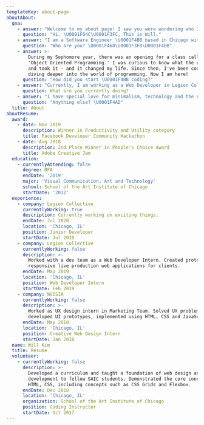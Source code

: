 ```yaml
---
templateKey: about-page
aboutAbout:
  qna:
    - answer: "Welcome to my about page! I saw you were wondering who I am. Well, let me introduce myself! \U0001F60A"
      question: "Hi. \U0001F64C\U0001F3FC, This is Will."
    - answer: "I am a Software Engineer \U0001F4BB based in Chicago with background in Art and Design \U0001F3A8. I attended School of the Art Institute of Chicago for my Bachelors degree \U0001F393"
      question: "Who are you? \U0001F468\U0001F3FB‍\U0001F4BB"
    - answer: >-
        During my Sophomore year, there was an opening for a class called
        'Object Oriented Programming.' I was curious to know what the class was
        and took it - and it changed my life. Since then, I've been coding and
        diving deeper into the world of programming. Now I am here!
      question: "How did you start \U0001F4BB coding?"
    - answer: "Currently, I am working as a Web Developer in Legion Collective, a design agency based in Chicago. I often wear many hats, using different tech stacks, such as HTML, CSS, JavaScript, PHP, React, etc... When I am home, I normally work on my side projects \U0001F579, build dev tools \U0001F6E0 or fun games \U0001F47E"
      question: What are you currently doing?
    - answer: "I have special love for minimalism, technology and the nature \U0001F331 Let's save the nature and make the \U0001F30E a better place. Plus, I love quotes too."
      question: "Anything else? \U0001F4AD"
  title: About
aboutResume:
  award:
    - date: Nov 2019
      description: Winner in Productivity and Utility category
      title: Facebook Developer Community Hackathon
    - date: Aug 2018
      description: 2nd Place Winner in People's Choice Award
      title: Adobe Creative Jam
  education:
    - currentlyAttending: false
      degree: BFA
      endDate: '2019'
      major: 'Visual Communication, Art and Technology'
      school: School of the Art Institute of Chicago
      startDate: '2012'
  experience:
    - company: Legion Collective
      currentlyWorking: true
      description: Currently working on exciting things.
      endDate: Jul 2020
      location: 'Chicago, IL'
      position: Junior Developer
      startDate: Jul 2019
    - company: Legion Collective
      currentlyWorking: false
      description: >-
        Worked with a dev team as a Web Developer Intern. Created prototypes and
        responsive live production web applications for clients.
      endDate: May 2019
      location: 'Chicago, IL'
      position: Web Developer Intern
      startDate: Feb 2019
    - company: NVISIA
      currentlyWorking: false
      description: >-
        Worked as UX design intern in Marketing Team. Solved UX problems,
        developed UI prototypes, implemented using HTML, CSS and JavaScript.
      endDate: May 2018
      location: 'Chicago, IL'
      position: Creative Web Design Intern
      startDate: Jan 2018
  name: Will Kim
  title: Resume
  volunteer:
    - currentlyWorking: false
      description: >-
        Developed a curriculum and taught a foundation of web design and web
        development to fellow SAIC students. Demonstrated the core concept of
        HTML, CSS, including concepts such as CSS Grids and Flexbox.
      endDate: Dec 2018
      location: 'Chicago, IL'
      organization: School of the Art Institute of Chicago
      position: Coding Instructor
      startDate: Oct 2017
---
```


